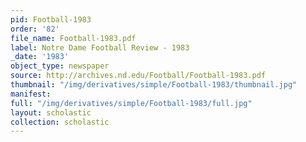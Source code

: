 ```yaml
---
pid: Football-1983
order: '82'
file_name: Football-1983.pdf
label: Notre Dame Football Review - 1983
_date: '1983'
object_type: newspaper
source: http://archives.nd.edu/Football/Football-1983.pdf
thumbnail: "/img/derivatives/simple/Football-1983/thumbnail.jpg"
manifest:
full: "/img/derivatives/simple/Football-1983/full.jpg"
layout: scholastic
collection: scholastic
---
```


